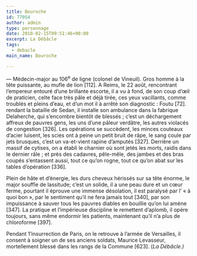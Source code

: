 ```yaml
---
title: Bouroche
id: 77054
author: admin
type: personnage
date: 2010-02-15T09:51:46+00:00
excerpt: La Débâcle
tags:
  - debacle
main_name: Bouroche

---
```

— Médecin-major au 106<sup>e</sup> de ligne (colonel de Vineuil). Gros homme à la tête puissante, au mufle de lion [112]. A Reims, le 22 août, rencontrant l&rsquo;empereur entouré d&rsquo;une brillante escorte, il a vu à fond, de son coup d&rsquo;œil de praticien, celte face très pâle et déjà tirée, ces yeux vacillants, comme troublés et pleins d&rsquo;eau, et d&rsquo;un mot il à arrêté son diagnostic : Foutu [72]. rendant la bataille de Sedan, il installe son ambulance dans la fabrique Delaherche, qui s&rsquo;encombre bientôt de blessés ; c&rsquo;est un déchargement affreux de pauvres gens, les uns d&rsquo;une pâleur verdâtre, les autres violacés de congestion [326]. Les opérations se succèdent, les minces couteaux d&rsquo;acier luisent, les scies ont à peine un petit bruit de râpe, le sang coule par jets brusques, c&rsquo;est un va-et-vient rapine d&rsquo;amputés [327]. Derrière un massif de cytises, on a établi le charnier où sont jetés les morts, raidis dans le dernier râle ; et près des cadavres, pêle-mêle, des jambes et des bras coupés s&rsquo;entassent aussi, tout ce qu&rsquo;on rogne, tout ce qu&rsquo;on abat sur les tables d&rsquo;opération [336].

Plein de hâte et d&rsquo;énergie, les durs cheveux hérissés sur sa tête énorme, le major souffle de lassitude; c&rsquo;est un solide, il a une peau dure et un cœur ferme, pourtant il éprouve une immense désolation, il est paralysé par l&rsquo; « à quoi bon », par le sentiment qu&rsquo;il ne fera jamais tout [340], par son impuissance à sauver tous les pauvres diables en bouillie qu&rsquo;on lui amène [347]. La pratique et l&rsquo;impérieuse discipline le remettent d&rsquo;aplomb, il opère toujours, sans même endormir les patients, maintenant qu&rsquo;il n&rsquo;a plus de chloroforme [397].

Pendant 1&rsquo;insurrection de Paris, on le retrouve à l&rsquo;armée de Versailles, il consent à soigner un de ses anciens soldats, Maurice Levasseur, mortellement blessé dans les rangs de la Commune [623]. (_La Débâcle.)_